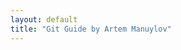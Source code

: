 ```yaml
---
layout: default
title: "Git Guide by Artem Manuylov"
---
```

<style>
.page-header {
    display: none !important;
    background-color: rgba(0, 0, 0, 1);
}

# Руководство по Git

*Автор: Артем Мануйлов*

🔗 **[Перейти к основному руководству](./README.md)**

---

## О проекте
Это мое руководство по Git, которое постоянно улучшается.

*Сайт находится в разработке*